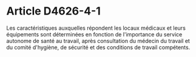 # Article D4626-4-1

Les caractéristiques auxquelles répondent les locaux médicaux et leurs équipements sont déterminées en fonction de l'importance du service autonome de santé au travail, après consultation du médecin du travail et du comité d'hygiène, de sécurité et des conditions de travail compétents.